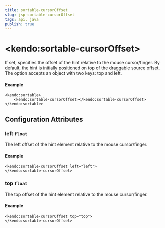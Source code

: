 ```yaml
---
title: sortable-cursorOffset
slug: jsp-sortable-cursorOffset
tags: api, java
publish: true
---
```


# \<kendo:sortable-cursorOffset\>

If set, specifies the offset of the hint relative to the mouse cursor/finger.
By default, the hint is initially positioned on top of the draggable source offset. The option accepts an object with two keys: top and left.

#### Example
    <kendo:sortable>
        <kendo:sortable-cursorOffset></kendo:sortable-cursorOffset>
    </kendo:sortable>

## Configuration Attributes

### left `float`

The left offset of the hint element relative to the mouse cursor/finger.

#### Example
    <kendo:sortable-cursorOffset left="left">
    </kendo:sortable-cursorOffset>

### top `float`

The top offset of the hint element relative to the mouse cursor/finger.

#### Example
    <kendo:sortable-cursorOffset top="top">
    </kendo:sortable-cursorOffset>


